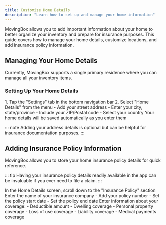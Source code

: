 ```yaml
---
title: Customize Home Details
description: "Learn how to set up and manage your home information"
---
```


MovingBox allows you to add important information about your home to better organize your inventory and prepare for insurance purposes. This guide covers how to manage your home details, customize locations, and add insurance policy information.

## Managing Your Home Details

Currently, MovingBox supports a single primary residence where you can manage all your inventory items.

### Setting Up Your Home Details

<Steps>
  <Step title="Access Home Details">
    1. Tap the "Settings" tab in the bottom navigation bar
    2. Select "Home Details" from the menu
  </Step>
  
  <Step title="Enter Address Information">
    - Add your street address
    - Enter your city, state/province
    - Include your ZIP/Postal code
    - Select your country
  </Step>
  
  <Step title="Save Details">
    Your home details will be saved automatically as you enter them
  </Step>
</Steps>

::: note
Adding your address details is optional but can be helpful for insurance documentation purposes.
:::

## Adding Insurance Policy Information

MovingBox allows you to store your home insurance policy details for quick reference.

::: tip
Having your insurance policy details readily available in the app can be invaluable if you ever need to file a claim.
:::

<Steps>
  <Step title="Access Insurance Information">
    In the Home Details screen, scroll down to the "Insurance Policy" section
  </Step>
  
  <Step title="Add Insurance Provider">
    Enter the name of your insurance company
  </Step>
  
  <Step title="Enter Policy Details">
    - Add your policy number
    - Set the policy start date
    - Set the policy end date
  </Step>
  
  <Step title="Add Coverage Details">
    Enter information about your coverage:
    - Deductible amount
    - Dwelling coverage
    - Personal property coverage
    - Loss of use coverage
    - Liability coverage
    - Medical payments coverage
  </Step>
</Steps>